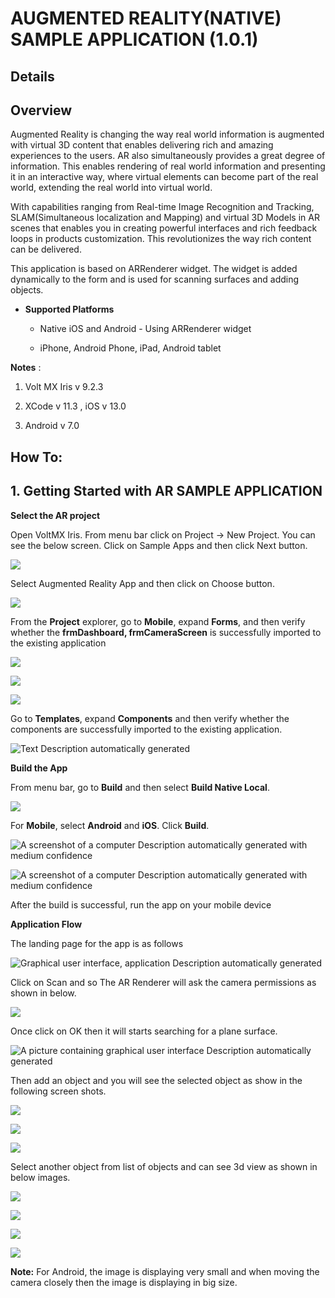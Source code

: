 # AUGMENTED REALITY(NATIVE) SAMPLE APPLICATION (1.0.1)

## **Details**

## Overview

Augmented Reality is changing the way real world information is augmented with
virtual 3D content that enables delivering rich and amazing experiences to the
users. AR also simultaneously provides a great degree of information. This
enables rendering of real world information and presenting it in an interactive
way, where virtual elements can become part of the real world, extending the
real world into virtual world.

With capabilities ranging from Real-time Image Recognition and Tracking,
SLAM(Simultaneous localization and Mapping) and virtual 3D Models in AR scenes
that enables you in creating powerful interfaces and rich feedback loops in
products customization. This revolutionizes the way rich content can be
delivered.

This application is based on ARRenderer widget. The widget is added dynamically
to the form and is used for scanning surfaces and adding objects.

-   **Supported Platforms**

    -   Native iOS and Android - Using ARRenderer widget

    -   iPhone, Android Phone, iPad, Android tablet

**Notes** :

1.  Volt MX Iris v 9.2.3

2.  XCode v 11.3 , iOS v 13.0

3.  Android v 7.0

## **How To:**

## 1. **Getting Started with AR SAMPLE APPLICATION**

**Select the AR project**

Open VoltMX Iris. From menu bar click on Project -\> New Project. You can see
the below screen. Click on Sample Apps and then click Next button.

![](media/b50683cde477bf4c79409e3bd780adad.png)

Select Augmented Reality App and then click on Choose button.

![](media/ca4b64f9e7ee681641395b425947adcc.png)

From the **Project** explorer, go to **Mobile**, expand **Forms**, and then
verify whether the **frmDashboard, frmCameraScreen** is successfully imported to
the existing application

![](media/ac08e3f5b2a1ea73f5ccb4647cf56b2f.png)

![](media/99fc9483052e060e17eee8b9c5171b16.png)

![](media/daa5d9e211d151f7a7ac65d6b7cbd32b.png)

Go to **Templates**, expand **Components** and then verify whether the
components are successfully imported to the existing application.

![Text Description automatically
generated](media/9780e6e834fd6b3bdb19e0ccaf3cfe9f.png)


**Build the App**

From menu bar, go to **Build** and then select **Build Native Local**.

![](media/dcbc9b4679f83cf28655a53a774bf282.png)

For **Mobile**, select **Android** and **iOS**. Click **Build**.

![A screenshot of a computer Description automatically generated with medium
confidence](media/29edad64813ffdcf3f37ca57a3dee0e8.png)

![A screenshot of a computer Description automatically generated with medium
confidence](media/e0215e58a1660814fe2cd9f86e2ac8c7.png)

After the build is successful, run the app on your mobile device


**Application Flow**

The landing page for the app is as follows

![Graphical user interface, application Description automatically
generated](media/66a64f6121025763c11103f57487c405.png)

Click on Scan and so The AR Renderer will ask the camera permissions as shown in
below.

![](media/78584434a1916dbe4eb5c8435999558f.png)

Once click on OK then it will starts searching for a plane surface.

![A picture containing graphical user interface Description automatically
generated](media/4f32bdcb424727265e79f4ce49c4d496.png)

Then add an object and you will see the selected object as show in the following
screen shots.

![](media/525efdb2b4bb06c2df5abc9a9b3416d4.png)

![](media/c5fb47da176a303fd76e771e7c043f8f.png)

![](media/f2f99567fd5f1ade8251b081afc11b96.png)

Select another object from list of objects and can see 3d view as shown in below
images.

![](media/288e1924bc5b63ffa3e7ebf77bb44b45.png)

![](media/d45e4d9bfef38a8b1071f7b3bb0a3a90.png)

![](media/c641f3ed6929b43c973c51765d09c15e.png)

![](media/90c68fc78584cca7df8662a272dd4de0.png)

**Note:** For Android, the image is displaying very small and when moving the
camera closely then the image is displaying in big size.
